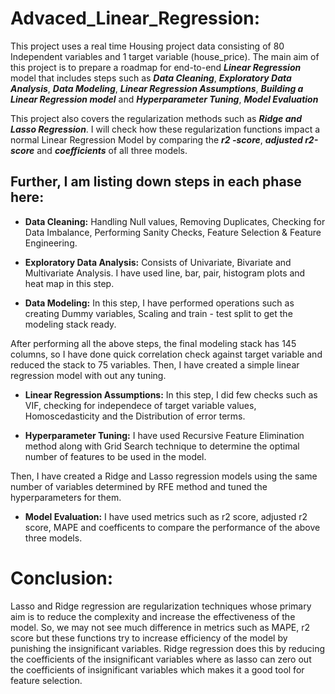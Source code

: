 # Advaced_Linear_Regression:

This project uses a real time Housing project data consisting of 80 Independent variables and 1 target variable (house_price). The main aim of this project is to prepare a roadmap for end-to-end ***Linear Regression*** model that includes steps such as ***Data Cleaning***, ***Exploratory Data Analysis***, ***Data Modeling***, ***Linear Regression Assumptions***, ***Building a Linear Regression model*** and ***Hyperparameter Tuning***, ***Model Evaluation***

This project also covers the regularization methods such as ***Ridge and Lasso Regression***. I will check how these regularization functions impact a normal Linear Regression Model by comparing the ***r2 -score***, ***adjusted r2-score*** and ***coefficients*** of all three models.

## Further, I am listing down steps in each phase here:

* **Data Cleaning:**               Handling Null values, Removing Duplicates, Checking for Data Imbalance, Performing Sanity Checks, Feature Selection & Feature Engineering.

*  **Exploratory Data Analysis:**  Consists of Univariate, Bivariate and Multivariate Analysis. I have used line, bar, pair, histogram plots and heat map in this step.

*   **Data Modeling:**             In this step, I have performed operations such as creating Dummy variables, Scaling and train - test split to get the modeling stack ready.

After performing all the above steps, the final modeling stack has 145 columns, so I have done quick correlation check against target variable and reduced the stack to 75 variables. Then, I have created a simple linear regression model with out any tuning.


*  **Linear Regression Assumptions:**   In this step, I did few checks such as VIF, checking for independece of target variable values, Homoscedasticity and the Distribution of error terms.

*  **Hyperparameter Tuning:**           I have used Recursive Feature Elimination method along with Grid Search technique to determine the optimal number of features to be used in the model.

Then, I have created a Ridge and Lasso regression models using the same number of variables determined by RFE method and tuned the hyperparameters for them.

* **Model Evaluation:** I have used metrics such as r2 score, adjusted r2 score, MAPE and coefficents to compare the performance of the above three models.

# Conclusion:

Lasso and Ridge regression are regularization techniques whose primary aim is to reduce the complexity and increase the effectiveness of the model. So, we may not see much difference in metrics such as MAPE, r2 score but these functions try to increase efficiency of the model by punishing the insignificant variables. Ridge regression does this by reducing the coefficients of the insignificant variables where as lasso can zero out the coefficients of insignificant variables which makes it a good tool for feature selection.

  
